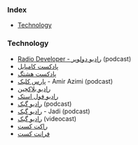 ### Index

* [Technology](#technology)


### Technology

* [Radio Developer - رادیو دولوپر](https://castbox.fm/channel/id4407294) (podcast)
* [پادکست کامپایل](https://anchor.fm/compile-podcast)
* [پادکست هشتگ](https://castbox.fm/channel/%D9%BE%D8%A7%D8%AF%DA%A9%D8%B3%D8%AA-%D9%87%D8%B4%D8%AA%DA%AF-id2236220)
* [پارس کلیک](https://anchor.fm/parsclick/) - Amir Azimi (podcast)
* [رادیو بلاکچین](https://castbox.fm/channel/%D8%B1%D8%A7%D8%AF%DB%8C%D9%88-%D8%A8%D9%84%D8%A7%DA%A9%DA%86%DB%8C%D9%86-id1456741?country=us)
* [رادیو فول استک](https://sokanacademy.com/podcast)
* [رادیو گیک](https://soundcloud.com/jadijadi) (podcast)
* [رادیو گیک](https://anchor.fm/radiojadi) - Jadi (podcast)
* [رادیو گیک](https://www.youtube.com/playlist?list=PL-tKrPVkKKE1peHomci9EH7BmafxdXKGn) (videocast)
* [راکت کست](https://roocket.ir/podcast)
* [فرانت کست](http://frontcast.ir/podcast)
